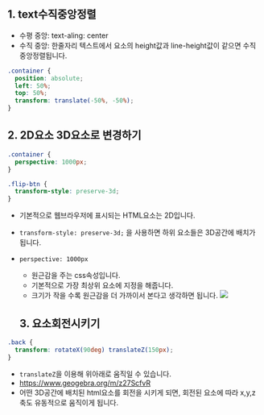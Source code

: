 ## 1. text수직중앙정렬

- 수평 중앙: text-aling: center
- 수직 중앙: 한줄자리 텍스트에서 요소의 height값과 line-height값이 같으면 수직 중앙정렬됩니다.

```css
.container {
  position: absolute;
  left: 50%;
  top: 50%;
  transform: translate(-50%, -50%);
}
```

## 2. 2D요소  3D요소로 변경하기
```css
.container {
  perspective: 1000px;
}

.flip-btn {
  transform-style: preserve-3d;
}
```
- 기본적으로 웹브라우저에 표시되는 HTML요소는 2D입니다.
-   `transform-style: preserve-3d;` 을 사용하면 하위 요소들은 3D공간에 배치가 됩니다.
- `perspective: 1000px`
  - 원근감을 주는 css속성입니다.
  - 기본적으로 가장 최상위 요소에 지정을 해줍니다.
  - 크기가 작을 수록 원근감을 더 가까이서 본다고 생각하면 됩니다.
  ![](https://images.velog.io/images/0seo8/post/eb94bf80-d6cd-4a3f-9bc1-f6f332d79cba/image.png)

  ## 3. 요소회전시키기
```css
.back {
  transform: rotateX(90deg) translateZ(150px);
}
```
 - `translateZ`을 이용해 위아래로 움직일 수 있습니다.
 -  https://www.geogebra.org/m/z27ScfvR
 - 어떤 3D공간에 배치된 html요소를 회전을 시키게 되면, 회전된 요소에 따라 x,y,z축도 유동적으로 움직이게 됩니다.


